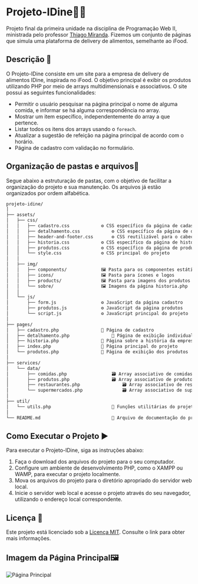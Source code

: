 # Projeto-IDine🍔🛵

Projeto final da primeira unidade na disciplina de Programação Web II, ministrada pelo professor [Thiago Miranda](https://github.com/mirandathiago "Github do professor Thiago"). Fizemos um conjunto de páginas que simula uma plataforma de delivery de alimentos, semelhante ao iFood.

## Descrição 📝

O Projeto-IDine consiste em um site para a empresa de delivery de alimentos IDine, inspirada no iFood. O objetivo principal é exibir os produtos utilizando PHP por meio de arrays multidimensionais e associativos. O site possui as seguintes funcionalidades:

* Permitir o usuário pesquisar na página principal o nome de alguma comida, e informar se há alguma correspondência no array.
* Mostrar um item específico, independentemente do array a que pertence.
* Listar todos os itens dos arrays usando o `foreach`.
* Atualizar a sugestão de refeição na página principal de acordo com o horário.
* Página de cadastro com validação no formulário.

## Organização de pastas e arquivos📂

Segue abaixo a estruturação de pastas, com o objetivo de facilitar a organização do projeto e sua manutenção. Os arquivos já estão organizados por ordem alfabética.

```markdown
projeto-idine/
│
├── assets/
│   ├── css/
│   │   ├── cadastro.css  			⚙️ CSS específico da página de cadastro
│   │   ├── detalhamento.css  			⚙️ CSS específico da página de detalhamento
│   │   ├── header-and-footer.css  		⚙️ CSS reutilizável para o cabeçalho e rodapé
│   │   ├── historia.css  			⚙️ CSS específico da página de história
│   │   ├── produtos.css  			⚙️ CSS específico da página de produtos
│   │   └── style.css  				⚙️ CSS principal do projeto
│   │   
│   ├── img/
│   │   ├── components/   			🖼️ Pasta para os componentes estáticos do site
│   │   ├── icons/   				🖼️ Pasta para ícones e logos
│   │   ├── products/ 				🖼️ Pasta para imagens dos produtos
│   │   └── sobre/    				🖼️ Imagens da página historia.php
│   │  
│   └── js/
│       ├── form.js  				⚙️ JavaScript da página cadastro
│       ├── produtos.js  			⚙️ JavaScript da página produtos
│       └── script.js				⚙️ JavaScript principal do projeto
│
├── pages/
│   ├── cadastro.php     			📄 Página de cadastro
│   ├── detalhamento.php     			📄 Página de exibição individual de um item
│   ├── historia.php     			📄 Página sobre a história da empresa
│   ├── index.php     				📄 Página principal do projeto
│   └── produtos.php     			📄 Página de exibição dos produtos
│
├── services/
│   └── data/
│       ├── comidas.php 				🗃️ Array associativo de comidas
│       ├── produtos.php  				🗃️ Array associativo de produtos
│       ├── restaurantes.php  				🗃️ Array associativo de restaurantes
│       └── supermercados.php  				🗃️ Array associativo de supermercados
│
├── util/
│   └── utils.php     					🔧 Funções utilitárias do projeto
│
└── README.md         					📖 Arquivo de documentação do projeto
```

## Como Executar o Projeto ▶️

Para executar o Projeto-IDine, siga as instruções abaixo:

1. Faça o download dos arquivos do projeto para o seu computador.
2. Configure um ambiente de desenvolvimento PHP, como o XAMPP ou WAMP, para executar o projeto localmente.
3. Mova os arquivos do projeto para o diretório apropriado do servidor web local.
4. Inicie o servidor web local e acesse o projeto através do seu navegador, utilizando o endereço local correspondente.

## Licença 📜

Este projeto está licenciado sob a [Licença MIT](https://opensource.org/licenses/MIT). Consulte o link para obter mais informações.

## Imagem da Página Principal🖼️

![Página Principal](https://i.postimg.cc/CKLr6MK7/IDine-Home.png)
